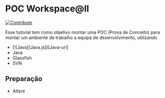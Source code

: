 # POC Workspace@II
[![Contribute](https://www.eclipse.org/che/contribute.svg)](https://workspaces.openshift.com#https://github.com/thallesdc/poc-vdi-ii)

Esse tutorial tem como objetivo montar uma POC (Prova de Conceito) para montar um ambiente de trabalho a equipa de desenvolvimento, utilizando
* [![Java][Java.js]][Java-url]
* Java
* Glassfish
* SVN

## Preparação

* Altere 